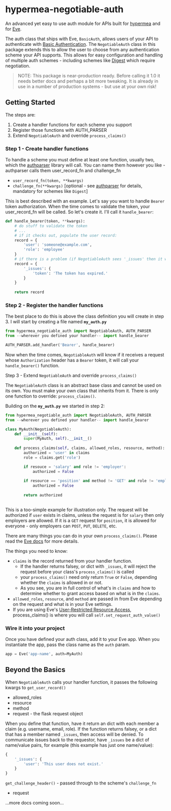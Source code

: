 # hypermea-negotiable-auth

An advanced yet easy to use auth module for APIs built for [hypermea](https://github.com/pointw-dev/hypermea) and for [Eve](https://docs.python-eve.org/en/stable/).  

The auth class that ships with Eve, `BasicAuth`, allows users of your API to authenticate with [Basic Authentication](https://tools.ietf.org/html/rfc7617).  The `NegotiableAuth` class in this package extends this to allow the user to choose from any authentication scheme your API supports.  This allows for easy configuration and handling of multiple auth schemes - including schemes like [Digest](https://tools.ietf.org/html/rfc7616) which require negotiation.

> NOTE: This package is near-production ready.  Before calling it 1.0 it needs better docs and perhaps a bit more tweaking.  It is already in use in a number of production systems - but use at your own risk!

## Getting Started

The steps are:

1. Create a handler functions for each scheme you support
2. Register those functions with AUTH_PARSER
3. Extend `NegotiableAuth` and override `process_claims()`

### Step 1 - Create handler functions

To handle a scheme you must define at least one function, usually two, which the [authparser](https://pypi.org/project/authparser/) library will call.  You can name them however you like - authparser calls them user_record_fn and challenge_fn

* `user_record_fn(token, **kwargs)` 
* `challenge_fn(**kwargs)` [optional - see  [authparser](https://pypi.org/project/authparser/) for details, mandatory for schemes like `Digest`]

This is best described with an example.  Let's say you want to handle `Bearer` token authorization.  When the time comes to validate the token, your user_record_fn will be called.  So let's create it.  I'll call it `handle_bearer`:

```python
def handle_bearer(token, **kwargs):
    # do stuff to validate the token
    # ...
    # if it checks out, populate the user record:
    record = {
        'user': 'someone@example.com',
        'role': 'employee'
    }
    # if there is a problem (if NegotiableAuth sees '_issues' then it will deny access):
    record = {
        '_issues': {
            'token': 'The token has expired.'
        }
    }
    
    return record
```

### Step 2 - Register the handler functions

The best place to do this is above the class definition you will create in step 3.  I will start by creating a file named **`my_auth.py`**

```python
from hypermea_negotiable_auth import NegotiableAuth, AUTH_PARSER
from --wherever you defined your handler-- import handle_bearer

AUTH_PARSER.add_handler('Bearer', handle_bearer)
```

Now when the time comes, `NegotiableAuth` will know if it receives a request whose `Authorization` header has a `Bearer` token, it will call your `handle_bearer()` function.

Step 3 - Extend `NegotiableAuth` and override `process_claims()`

The `NegotiableAuth` class is an abstract base class and cannot be used on its own.  You must make your own class that inherits from it.  There is only one function to override: `process_claims()`. 

Building on the **`my_auth.py`** we started in step 2:

```python
from hypermea_negotiable_auth import NegotiableAuth, AUTH_PARSER
from --wherever you defined your handler-- import handle_bearer

class MyAuth(NegotiableAuth):
    def __init__(self):
        super(MyAuth, self).__init__()
        
    def process_claims(self, claims, allowed_roles, resource, method):
        authorized = 'user' in claims
        role = claims.get('role')

        if resouce = 'salary' and role != 'employer':
            authorized = False
        
        if resource == 'position' and method != 'GET' and role != 'employer':
            authorized = False
        
	    return authorized
     
```

This is a too-simple example for illustration only.  The request will be authorized if `user` exists in claims, unless the request is for `salary` then only employers are allowed.  If it is a `GET` request for `position`, it is allowed for everyone - only employers can `POST`, `PUT`, `DELETE`, etc.

There are many things you can do in your own `process_claims()`.  Please read the [Eve docs](https://docs.python-eve.org/en/stable/authentication.html) for more details.

The things you need to know:

* `claims` is the record returned from your handler function.  
  * If the handler returns falsey, or dict with `_issues`, it will reject the request before your class's `process_claims()` is called
  * your `process_claims()` need only return `True` or `False`, depending whether the `claims` is allowed in or not.
  * As you see, you are in full control of what's in `claims` and how to determine whether to grant access based on what is in the `claims`.
* `allowed_roles`, `resource`, and `method` are passed in from Eve depending on the request and what is in your Eve settings.
* If you are using Eve's [User-Restricted Resource Access](https://docs.python-eve.org/en/stable/authentication.html#user-restricted-resource-access), process_claims() is where you will call `self.set_request_auth_value()`

### Wire it into your project

Once you have defined your auth class, add it to your Eve app.  When you instantiate the app, pass the class name as the `auth` param.

```python
app = Eve('app-name', auth=MyAuth)
```

## Beyond the Basics

When `NegotiableAuth` calls your handler function, it passes the following kwargs to `get_user_record()` 

- allowed_roles
- resource
- method
- request - the flask request object

When you define that function, have it return an dict with each member a claim (e.g. username, email, role).  If the function returns falsey, or a dict that has a member named `_issues`, then access will be denied.  To communicate issues back to the requestor, have `_issues` be a dict of name/value pairs, for example (this example has just one name/value):

```python
{
    '_issues': {
        'user': 'This user does not exist.'
    }
}
```

`get_challenge_header()` - passed through to the scheme's `challenge_fn`

- request

...more docs coming soon...